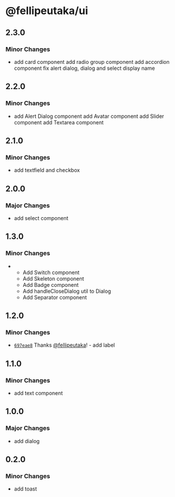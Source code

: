 # @fellipeutaka/ui

## 2.3.0

### Minor Changes

- add card component
  add radio group component
  add accordion component
  fix alert dialog, dialog and select display name

## 2.2.0

### Minor Changes

- add Alert Dialog component
  add Avatar component
  add Slider component
  add Textarea component

## 2.1.0

### Minor Changes

- add textfield and checkbox

## 2.0.0

### Major Changes

- add select component

## 1.3.0

### Minor Changes

- - Add Switch component
  - Add Skeleton component
  - Add Badge component
  - Add handleCloseDialog util to Dialog
  - Add Separator component

## 1.2.0

### Minor Changes

- [`697eae8`](https://github.com/fellipeutaka/ui/commit/697eae88fc0b1a91b1ab865330d2e6f82c2b0f5b) Thanks [@fellipeutaka](https://github.com/fellipeutaka)! - add label

## 1.1.0

### Minor Changes

- add text component

## 1.0.0

### Major Changes

- add dialog

## 0.2.0

### Minor Changes

- add toast
